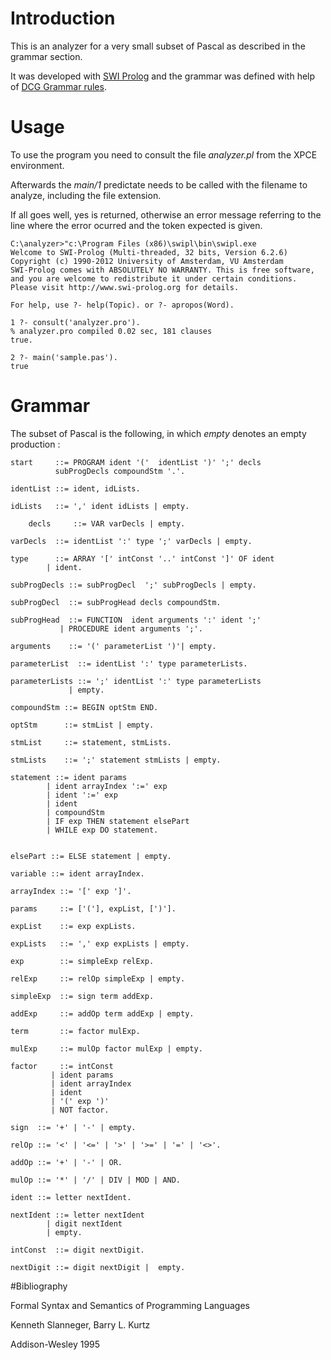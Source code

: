 # Introduction
This is an analyzer for a very small subset of Pascal as described in the grammar section.

It was developed with [SWI Prolog](http://www.swi-prolog.org/) and the grammar was defined with help of [DCG Grammar rules](http://www.swi-prolog.org/pldoc/doc_for?object=section%282,%274.12%27,swi%28%27/doc/Manual/DCG.html%27%29%29).    

# Usage
To use the program you need to consult the file _analyzer.pl_ from the XPCE environment.

Afterwards the _main/1_ predictate needs to be called with the filename to analyze, including the file extension.

If all goes well, yes is returned, otherwise an error message referring to the line where the error ocurred and the token expected is given. 

    C:\analyzer>"c:\Program Files (x86)\swipl\bin\swipl.exe
    Welcome to SWI-Prolog (Multi-threaded, 32 bits, Version 6.2.6)
    Copyright (c) 1990-2012 University of Amsterdam, VU Amsterdam
    SWI-Prolog comes with ABSOLUTELY NO WARRANTY. This is free software,
    and you are welcome to redistribute it under certain conditions.
    Please visit http://www.swi-prolog.org for details.
    
    For help, use ?- help(Topic). or ?- apropos(Word).
    
    1 ?- consult('analyzer.pro').
    % analyzer.pro compiled 0.02 sec, 181 clauses
    true.
    
    2 ?- main('sample.pas').
    true

# Grammar

The subset of Pascal is the following, in which _empty_ denotes an empty production :

    start     ::= PROGRAM ident '('  identList ')' ';' decls 
              subProgDecls compoundStm '.'.

    identList ::= ident, idLists.

    idLists   ::= ',' ident idLists | empty.

        decls     ::= VAR varDecls | empty.

    varDecls  ::= identList ':' type ';' varDecls | empty.

    type      ::= ARRAY '[' intConst '..' intConst ']' OF ident
            | ident.

    subProgDecls ::= subProgDecl  ';' subProgDecls | empty.

    subProgDecl  ::= subProgHead decls compoundStm.

    subProgHead  ::= FUNCTION  ident arguments ':' ident ';' 
               | PROCEDURE ident arguments ';'.

    arguments    ::= '(' parameterList ')'| empty. 

    parameterList  ::= identList ':' type parameterLists.

    parameterLists ::= ';' identList ':' type parameterLists 
                 | empty.

    compoundStm ::= BEGIN optStm END. 

    optStm      ::= stmList | empty.

    stmList     ::= statement, stmLists.

    stmLists    ::= ';' statement stmLists | empty.

    statement ::= ident params
            | ident arrayIndex ':=' exp
            | ident ':=' exp
            | ident
            | compoundStm
            | IF exp THEN statement elsePart
            | WHILE exp DO statement. 


    elsePart ::= ELSE statement | empty.

    variable ::= ident arrayIndex.

    arrayIndex ::= '[' exp ']'. 

    params     ::= ['('], expList, [')'].

    expList    ::= exp expLists.

    expLists   ::= ',' exp expLists | empty.

    exp        ::= simpleExp relExp.

    relExp     ::= relOp simpleExp | empty.

    simpleExp  ::= sign term addExp.

    addExp     ::= addOp term addExp | empty.

    term       ::= factor mulExp.

    mulExp     ::= mulOp factor mulExp | empty.

    factor     ::= intConst
             | ident params
             | ident arrayIndex
             | ident
             | '(' exp ')' 
             | NOT factor.

    sign  ::= '+' | '-' | empty.

    relOp ::= '<' | '<=' | '>' | '>=' | '=' | '<>'.

    addOp ::= '+' | '-' | OR.

    mulOp ::= '*' | '/' | DIV | MOD | AND.

    ident ::= letter nextIdent.

    nextIdent ::= letter nextIdent
            | digit nextIdent
            | empty.

    intConst  ::= digit nextDigit.

    nextDigit ::= digit nextDigit |  empty.

#Bibliography

Formal Syntax and Semantics of Programming Languages

Kenneth Slanneger, Barry L. Kurtz

Addison-Wesley 1995 